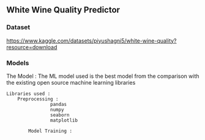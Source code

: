 ## White Wine Quality Predictor 

### Dataset
https://www.kaggle.com/datasets/piyushagni5/white-wine-quality?resource=download

### Models 
The Model :	The ML model used is the best model from the comparison with the existing open source machine learning libraries

	Libraries used :
		Preprocessing :
                	pandas
                	numpy
                	seaborn 
                	matplotlib

            Model Training :
			
